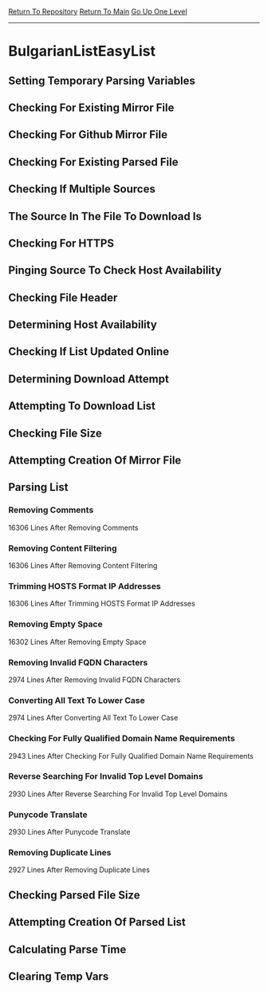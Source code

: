 [Return To Repository](https://github.com/bast69/piholeparser/)
[Return To Main](https://github.com/bast69/piholeparser/blob/master/RecentRunLogs/Mainlog.md)
[Go Up One Level](https://github.com/bast69/piholeparser/blob/master/RecentRunLogs/TopLevelScripts/30-Processing-External-Blacklists.md)
____________________________________
# BulgarianListEasyList
## Setting Temporary Parsing Variables
## Checking For Existing Mirror File
## Checking For Github Mirror File
## Checking For Existing Parsed File
## Checking If Multiple Sources
## The Source In The File To Download Is
## Checking For HTTPS
## Pinging Source To Check Host Availability
## Checking File Header
## Determining Host Availability
## Checking If List Updated Online
## Determining Download Attempt
## Attempting To Download List
## Checking File Size
## Attempting Creation Of Mirror File
## Parsing List
### Removing Comments
16306 Lines After Removing Comments
### Removing Content Filtering
16306 Lines After Removing Content Filtering
### Trimming HOSTS Format IP Addresses
16306 Lines After Trimming HOSTS Format IP Addresses
### Removing Empty Space
16302 Lines After Removing Empty Space
### Removing Invalid FQDN Characters
2974 Lines After Removing Invalid FQDN Characters
### Converting All Text To Lower Case
2974 Lines After Converting All Text To Lower Case
### Checking For Fully Qualified Domain Name Requirements
2943 Lines After Checking For Fully Qualified Domain Name Requirements
### Reverse Searching For Invalid Top Level Domains
2930 Lines After Reverse Searching For Invalid Top Level Domains
### Punycode Translate
2930 Lines After Punycode Translate
### Removing Duplicate Lines
2927 Lines After Removing Duplicate Lines
## Checking Parsed File Size
## Attempting Creation Of Parsed List
## Calculating Parse Time
## Clearing Temp Vars
